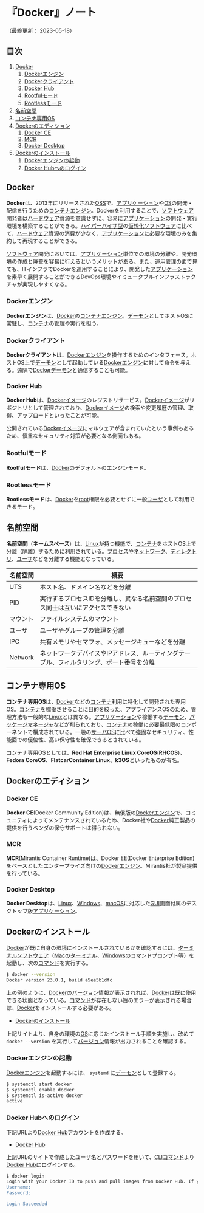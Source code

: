 # 『Docker』ノート

（最終更新： 2023-05-18）


## 目次

1. [Docker](#docker)
	1. [Dockerエンジン](#dockerエンジン)
	1. [Dockerクライアント](#dockerクライアント)
	1. [Docker Hub](#docker-hub)
	1. [Rootfulモード](#rootfulモード)
	1. [Rootlessモード](#rootlessモード)
1. [名前空間](#名前空間)
1. [コンテナ専用OS](#コンテナ専用os)
1. [Dockerのエディション](#dockerのエディション)
	1. [Docker CE](#docker-ce)
	1. [MCR](#mcr)
	1. [Docker Desktop](#docker-desktop)
1. [Dockerのインストール](#dockerのインストール)
	1. [Dockerエンジンの起動](#dockerエンジンの起動)
	1. [Docker Hubへのログイン](#docker-hubへのログイン)


## Docker

**Docker**は、2013年にリリースされた[OSS](../../../../computer/software/_/chapters/open_source_software.md#オープンソースソフトウェア)で、[アプリケーション](../../../../computer/software/_/chapters/software.md#応用ソフトウェア)や[OS](../../../../computer/software/_/chapters/operating_system.md#オペレーティングシステム)の開発・配信を行うための[コンテナエンジン](./container.mdコンテナエンジン)。Dockerを利用することで、[ソフトウェア](../../../../computer/software/_/chapters/software.md#ソフトウェア)開発者は[ハードウェア](../../../../computer/hardware/_/chapters/hardware.md#ハードウェア)資源を意識せずに、容易に[アプリケーション](../../../../computer/software/_/chapters/software.md#応用ソフトウェア)の開発・実行環境を構築することができる。[ハイパーバイザ型](../../../../system/_/chapters/system_architecture.md#ハイパーバイザ型)の[仮想化](../../../../system/_/chapters/system_architecture.md#仮想化技術)[ソフトウェア](../../../../computer/software/_/chapters/software.md#ソフトウェア)に比べて、[ハードウェア](../../../../computer/hardware/_/chapters/hardware.md#ハードウェア)資源の消費が少なく、[アプリケーション](../../../../computer/software/_/chapters/software.md#応用ソフトウェア)に必要な環境のみを集約して再現することができる。

[ソフトウェア](../../../../computer/software/_/chapters/software.md#ソフトウェア)開発においては、[アプリケーション](../../../../computer/software/_/chapters/software.md#応用ソフトウェア)単位での環境の分離や、開発環境の作成と廃棄を容易に行えるというメリットがある。また、運用管理の面で見ても、ITインフラでDockerを運用することにより、開発した[アプリケーション](../../../../computer/software/_/chapters/software.md#応用ソフトウェア)を素早く展開することができるDevOps環境やイミュータブルインフラストラクチャが実現しやすくなる。

### Dockerエンジン

**Dockerエンジン**は、[Docker](#docker)の[コンテナエンジン](./container.md#コンテナエンジン)。[デーモン](../../../../computer/linux/_/chapters/process_and_job.md#デーモン)としてホストOSに常駐し、[コンテナ](./container.md#コンテナ)の管理や実行を担う。

### Dockerクライアント

**Dockerクライアント**は、[Dockerエンジン](#dockerエンジン)を操作するためのインタフェース。ホストOS上で[デーモン](../../../../computer/linux/_/chapters/process_and_job.md#デーモン)として起動している[Dockerエンジン](#dockerエンジン)に対して命令を与える。遠隔で[Docker](#docker)[デーモン](../../../../computer/linux/_/chapters/process_and_job.md#デーモン)と通信することも可能。

### Docker Hub

**Docker Hub**は、[Dockerイメージ](./image.md#イメージ)のレジストリサービス。[Dockerイメージ](./image.md#イメージ)がリポジトリとして管理されており、[Dockerイメージ](./image.md#イメージ)の検索や変更履歴の管理、取得、アップロードといったことが可能。

公開されている[Dockerイメージ](./image.md#イメージ)にマルウェアが含まれていたという事例もあるため、慎重なセキュリティ対策が必要となる側面もある。

### Rootfulモード

**Rootfulモード**は、[Docker](#docker)のデフォルトのエンジンモード。

### Rootlessモード

**Rootlessモード**は、[Docker](#docker)を[root](../../../../computer/linux/_/chapters/user_and_permission.md#rootユーザ)権限を必要とせずに一般[ユーザ](../../../../computer/linux/_/chapters/user_and_permission.md#ユーザ)として利用できるモード。


## 名前空間

**名前空間**（**ネームスペース**）は、[Linux](../../../../computer/linux/_/chapters/linux.md#linux)が持つ機能で、[コンテナ](./container.md#コンテナ)をホストOS上で分離（隔離）するために利用されている。[プロセス](../../../../computer/linux/_/chapters/process_and_job.md#プロセス)や[ネットワーク](../../../../network/_/chapters/network.md#ネットワーク)、[ディレクトリ](../../../../computer/software/_/chapters/file_system.md#ディレクトリ)、[ユーザ](../../../../computer/linux/_/chapters/user_and_permission.md#ユーザ)などを分離する機能となっている。

| 名前空間 | 概要                                                                                     |
| -------- | ---------------------------------------------------------------------------------------- |
| UTS      | ホスト名、ドメイン名などを分離                                                           |
| PID      | 実行するプロセスIDを分離し、異なる名前空間のプロセス同士は互いにアクセスできない         |
| マウント | ファイルシステムのマウント                                                               |
| ユーザ   | ユーザやグループの管理を分離                                                             |
| IPC      | 共有メモリやセマフォ、メッセージキューなどを分離                                         |
| Network  | ネットワークデバイスやIPアドレス、ルーティングテーブル、フィルタリング、ポート番号を分離 |


## コンテナ専用OS

**コンテナ専用OS**は、[Docker](#docker)などの[コンテナ](./container.md#コンテナ)利用に特化して開発された専用[OS](../../../../computer/software/_/chapters/operating_system.md#オペレーティングシステム)。[コンテナ](./container.md#コンテナ)を稼働させることに目的を絞った、アプライアンスOSのため、管理方法も一般的な[Linux](../../../../computer/linux/_/chapters/linux.md#linux)とは異なる。[アプリケーション](../../../../computer/software/_/chapters/software.md#応用ソフトウェア)や稼働する[デーモン](../../../../computer/linux/_/chapters/process_and_job.md#デーモン)、[パッケージマネージャ](../../../../computer/software/_/chapters/package.md#パッケージマネージャ)などが削られており、[コンテナ](./container.md#コンテナ)の稼働に必要最低限のコンポーネントで構成されている。一般の[サーバ](../../../../computer/_/chapters/computer.md#サーバ)[OS](../../../../computer/software/_/chapters/operating_system.md#オペレーティングシステム)に比べて強固なセキュリティ、性能面での優位性、高い保守性を確保できるとされている。

コンテナ専用OSとしては、**Red Hat Enterprise Linux CoreOS**(**RHCOS**)、**Fedora CoreOS**、**FlatcarContainer Linux**、**k3OS**といったものが有名。


## Dockerのエディション

### Docker CE

**Docker CE**(Docker Community Edition)は、無償版の[Dockerエンジン](#dockerエンジン)で、コミュニティによってメンテナンスされているため、Docker社や[Docker](#docker)純正製品の提供を行うベンダの保守サポートは得られない。

### MCR

**MCR**(Mirantis Container Runtime)は、Docker EE(Docker Enterprise Edition)をベースとしたエンタープライズ向けの[Dockerエンジン](#dockerエンジン)。Mirantis社が製品提供を行っている。

### Docker Desktop

**Docker Desktop**は、[Linux](../../../../computer/linux/_/chapters/linux.md#linux)、[Windows](../../../../computer/software/_/chapters/operating_system.md#windows)、[macOS](../../../../computer/software/_/chapters/operating_system.md#macos)に対応した[GUI](../../../../computer/software/_/chapters/software.md#gui)画面付属のデスクトップ版[アプリケーション](../../../../computer/software/_/chapters/software.md#応用ソフトウェア)。


## Dockerのインストール

[Docker](#docker)が既に自身の環境にインストールされているかを確認するには、[ターミナルソフトウェア](../../../../computer/linux/_/chapters/shell_and_terminal.md#ターミナル)（[Mac](../../../../computer/software/_/chapters/operating_system.md#macos)の[ターミナル](../../../../computer/linux/_/chapters/shell_and_terminal.md#ターミナル)、[Windows](../../../../computer/software/_/chapters/operating_system.md#windows)のコマンドプロンプト等）を起動し、次の[コマンド](../../../../computer/linux/_/chapters/basic_command.md#コマンド)を実行する。

```sh
$ docker --version
Docker version 23.0.1, build a5ee5b1dfc
```

上の例のように、[Docker](#docker)の[バージョン](../../../../computer/software/_/chapters/package.md#バージョン)情報が表示されれば、[Docker](#docker)は既に使用できる状態となっている。[コマンド](../../../../computer/linux/_/chapters/basic_command.md#コマンド)が存在しない旨のエラーが表示される場合は、[Docker](#docker)をインストールする必要がある。

- [Dockerのインストール](https://docs.docker.com/engine/install)

上記サイトより、自身の環境の[OS](../../../../computer/software/_/chapters/operating_system.md#オペレーティングシステム)に応じたインストール手順を実施し、改めて `docker --version` を実行して[バージョン](../../../../computer/software/_/chapters/package.md#バージョン)情報が出力されることを確認する。

### Dockerエンジンの起動

[Dockerエンジン](#dockerエンジン)を起動するには、 `systemd` に[デーモン](../../../../computer/linux/_/chapters/process_and_job.md#デーモン)として登録する。

```sh
$ systemctl start docker
$ systemctl enable docker
$ systemctl is-active docker
active
```

### Docker Hubへのログイン

下記URLより[Docker Hub](#docker-hub)アカウントを作成する。

- [Docker Hub](https://hub.docker.com)

上記URLのサイトで作成したユーザ名とパスワードを用いて、[CLI](../../../../computer/software/_/chapters/software.md#cui)[コマンド](../../../../computer/linux/_/chapters/basic_command.md#コマンド)より[Docker Hub](#docker-hub)にログインする。

```sh
$ docker login
Login with your Docker ID to push and pull images from Docker Hub. If you don't have a Docker ID, head over to https://hub.docker.com to create one.
Username:
Password:

Login Succeeded
```
